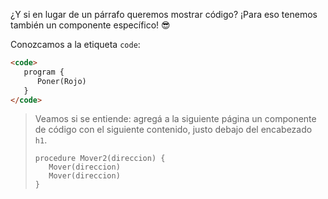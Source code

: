 ¿Y si en lugar de un párrafo queremos mostrar código? ¡Para eso tenemos también un componente específico! :sunglasses:

Conozcamos a la etiqueta `code`: 

```html
<code>
   program {
      Poner(Rojo)
   }
</code>
```

> Veamos si se entiende: agregá a la siguiente página un componente de código con el siguiente contenido, justo debajo del encabezado `h1`. 
> 
> ```gobstones
> procedure Mover2(direccion) {
>    Mover(direccion)
>    Mover(direccion)
> }
> ```